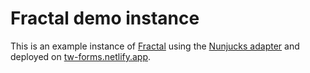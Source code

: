 # Fractal demo instance

This is an example instance of [Fractal](https://github.com/frctl/fractal) using the [Nunjucks adapter](https://github.com/frctl/fractal/tree/main/packages/nunjucks) and deployed on [tw-forms.netlify.app](https://tw-forms.netlify.app).
